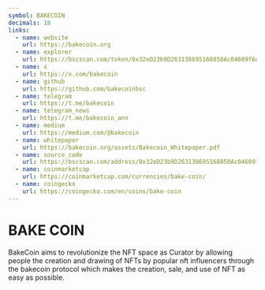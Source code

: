 ```yaml
---
symbol: BAKECOIN
decimals: 18
links:
  - name: website
    url: https://bakecoin.org
  - name: explorer
    url: https://bscscan.com/token/0x32eD23b9D263138695168850Ac04609f6e5e0aB4
  - name: x
    url: https://x.com/bakecoin
  - name: github
    url: https://github.com/bakecoinbsc
  - name: telegram
    url: https://t.me/bakecoin
  - name: telegram_news
    url: https://t.me/bakecoin_ann
  - name: medium
    url: https://medium.com/@bakecoin
  - name: whitepaper
    url: https://bakecoin.org/assets/Bakecoin_Whitepaper.pdf
  - name: source_code
    url: https://bscscan.com/address/0x32eD23b9D263138695168850Ac04609f6e5e0aB4#code
  - name: coinmarketcap
    url: https://coinmarketcap.com/currencies/bake-coin/
  - name: coingecko
    url: https://coingecko.com/en/coins/bake-coin
---
```


# BAKE COIN

BakeCoin aims to revolutionize the NFT space as Curator by allowing people the creation and drawing of NFTs by popular nft influencers through the bakecoin protocol which makes the creation, sale, and use of NFT as easy as possible.
